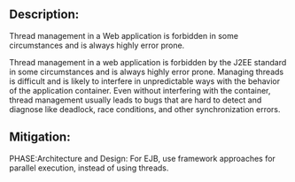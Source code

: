 ## Description:

Thread management in a Web application is forbidden in some circumstances and is always highly error prone.

Thread management in a web application is forbidden by the J2EE standard in some circumstances and is always highly error prone. Managing threads is difficult and is likely to interfere in unpredictable ways with the behavior of the application container. Even without interfering with the container, thread management usually leads to bugs that are hard to detect and diagnose like deadlock, race conditions, and other synchronization errors.

## Mitigation:


PHASE:Architecture and Design:
For EJB, use framework approaches for parallel execution, instead of using threads.


